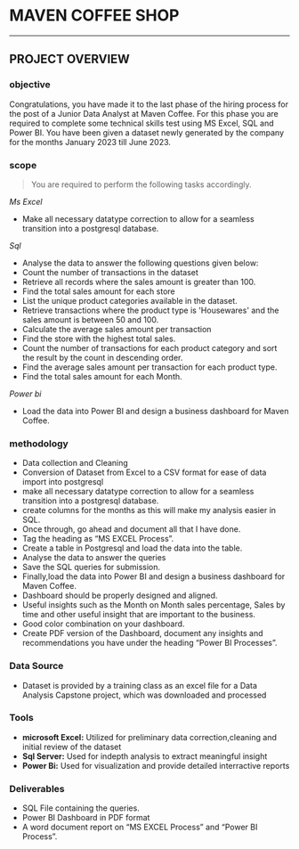 # MAVEN COFFEE SHOP 
***
## PROJECT OVERVIEW
### **objective**
Congratulations, you have made it to the last phase of the hiring process for the post of a Junior Data Analyst at Maven Coffee. For this phase you are required to complete some technical skills test using MS Excel, SQL and Power BI. You have been given a dataset newly generated by the company for the months January 2023 till June 2023. 
### **scope**

>You are required to perform the following tasks accordingly.

*Ms Excel*
  * Make all necessary datatype correction to allow for a seamless transition into a postgresql database.

*Sql*
* Analyse the data to answer the following questions given below:
* Count the number of transactions in the dataset
* Retrieve all records where the sales amount is greater than 100.
* Find the total sales amount for each store
* List the unique product categories available in the dataset.
* Retrieve transactions where the product type is 'Housewares' and the sales amount is between 50 and 100.
* Calculate the average sales amount per transaction
* Find the store with the highest total sales.
* Count the number of transactions for each product category and sort the result by the count in descending order.
* Find the average sales amount per transaction for each product type.
* Find the total sales amount for each Month. 

*Power bi*

 * Load the data into Power BI and design a business dashboard for Maven Coffee. 


### **methodology**
 * Data collection and Cleaning
 * Conversion of Dataset from Excel to a CSV format for ease of data import into postgresql
 * make all necessary datatype correction to allow for a seamless transition into a postgresql database. 
 * create columns for the months as this will make my analysis easier in SQL.
 * Once through, go ahead and document all that I have done. 
 * Tag the heading as “MS EXCEL Process”. 
 * Create a table in Postgresql and load the data into the table.
 * Analyse the data to answer the queries
 * Save the SQL queries for submission.   
 * Finally,load the data into Power BI and design a business dashboard for Maven Coffee. 
 * Dashboard should be properly designed and aligned.
 * Useful insights such as the Month on Month sales percentage, Sales by time and other useful insight that are important to the business. 
 * Good color combination on your dashboard. 
 * Create PDF version of the Dashboard, document any insights and recommendations you have under the heading “Power BI Processes”.
   
### **Data Source**
 * Dataset is provided by a training class as an  excel file for a Data Analysis Capstone project, which was downloaded and processed

### **Tools**
 * **microsoft Excel:** Utilized for preliminary data correction,cleaning and initial review of the dataset
 * **Sql Server:**  Used for indepth analysis to extract meaningful insight
 * **Power Bi:**  Used for visualization and provide detailed interractive reports
    
### **Deliverables**

* SQL File containing the queries.
* Power BI Dashboard in PDF format
* A word document report on “MS EXCEL Process” and “Power BI Process”.
